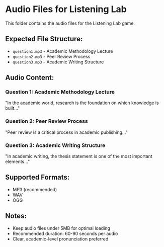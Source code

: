 # Audio Files for Listening Lab

This folder contains the audio files for the Listening Lab game.

## Expected File Structure:

- `question1.mp3` - Academic Methodology Lecture
- `question2.mp3` - Peer Review Process  
- `question3.mp3` - Academic Writing Structure

## Audio Content:

### Question 1: Academic Methodology Lecture
"In the academic world, research is the foundation on which knowledge is built..."

### Question 2: Peer Review Process
"Peer review is a critical process in academic publishing..."

### Question 3: Academic Writing Structure
"In academic writing, the thesis statement is one of the most important elements..."

## Supported Formats:
- MP3 (recommended)
- WAV
- OGG

## Notes:
- Keep audio files under 5MB for optimal loading
- Recommended duration: 60-90 seconds per audio
- Clear, academic-level pronunciation preferred
